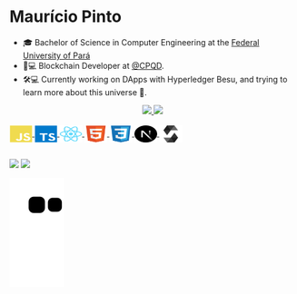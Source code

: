 # Maurício Pinto
- 🎓 Bachelor of Science in Computer Engineering at the [Federal University of Pará](https://ufpa.br/)
- 🏢💻 Blockchain Developer at [@CPQD](https://www.linkedin.com/company/cpqd/posts/?feedView=all).
- 🛠️💻 Currently working on DApps with Hyperledger Besu, and trying to learn more about this universe 🚀.

<div align="center">
  <a href="https://github.com/mauriciotp">
  <img height="180em" src="https://github-readme-stats.vercel.app/api?username=mauriciotp&show_icons=true&theme=dracula&include_all_commits=true&count_private=true"/>
  <img height="180em" src="https://github-readme-stats.vercel.app/api/top-langs/?username=mauriciotp&layout=compact&langs_count=7&theme=dracula"/>
</div>
  
<div style="display: inline_block"><br>
  <img align="center" alt="Mauricio-Js" height="30" width="40" src="https://raw.githubusercontent.com/devicons/devicon/master/icons/javascript/javascript-plain.svg">
  <img align="center" alt="Mauricio-Ts" height="30" width="40" src="https://raw.githubusercontent.com/devicons/devicon/master/icons/typescript/typescript-plain.svg">
  <img align="center" alt="Mauricio-React" height="30" width="40" src="https://raw.githubusercontent.com/devicons/devicon/master/icons/react/react-original.svg">
  <img align="center" alt="Mauricio-HTML" height="30" width="40" src="https://raw.githubusercontent.com/devicons/devicon/master/icons/html5/html5-original.svg">
  <img align="center" alt="Mauricio-CSS" height="30" width="40" src="https://raw.githubusercontent.com/devicons/devicon/master/icons/css3/css3-original.svg">
  <img align="center" alt="Mauricio-NextJS" height="30" width="40" src="https://raw.githubusercontent.com/devicons/devicon/master/icons/nextjs/nextjs-original.svg" />
  <img align="center" alt="Mauricio-Solidity" height="30" width="40" src="https://raw.githubusercontent.com/devicons/devicon/ca28c779441053191ff11710fe24a9e6c23690d6/icons/solidity/solidity-original.svg" />
</div>
  
##
  
<div> 
  <a href = "mailto:mauricio.tp_@outlook.com"><img src="https://img.shields.io/badge/Microsoft_Outlook-0078D4?style=for-the-badge&logo=microsoft-outlook&logoColor=white" target="_blank"></a>
  <a href="https://www.linkedin.com/in/maur%C3%ADcio-pinto-abb03a1b9/" target="_blank"><img src="https://img.shields.io/badge/-LinkedIn-%230077B5?style=for-the-badge&logo=linkedin&logoColor=white" target="_blank"></a> 
 
  ![Snake animation](https://github.com/mauriciotp/mauriciotp/blob/output/github-contribution-grid-snake.svg)
 
</div>
